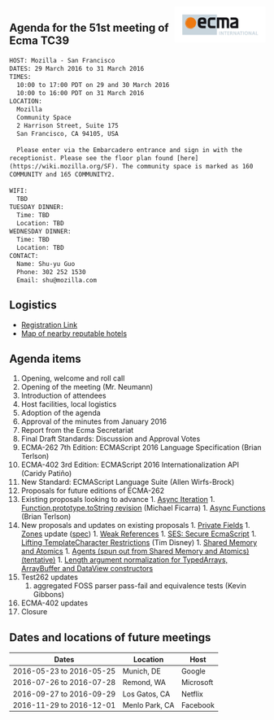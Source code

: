 <img src="../images/Ecma_RVB-003.jpg" align="right" height="70" alt="" />

## Agenda for the 51st meeting of Ecma TC39

    HOST: Mozilla - San Francisco
    DATES: 29 March 2016 to 31 March 2016
    TIMES:
      10:00 to 17:00 PDT on 29 and 30 March 2016
      10:00 to 16:00 PDT on 31 March 2016
    LOCATION:
      Mozilla
      Community Space
      2 Harrison Street, Suite 175
      San Francisco, CA 94105, USA

      Please enter via the Embarcadero entrance and sign in with the receptionist. Please see the floor plan found [here](https://wiki.mozilla.org/SF). The community space is marked as 160 COMMUNITY and 165 COMMUNITY2.

    WIFI:
      TBD
    TUESDAY DINNER:
      Time: TBD
      Location: TBD
    WEDNESDAY DINNER:
      Time: TBD
      Location: TBD
    CONTACT:
      Name: Shu-yu Guo
      Phone: 302 252 1530
      Email: shu@mozilla.com

## Logistics

- [Registration Link](https://ecma-international.doodle.com/poll/rtqf7p48aaenev92)
- [Map of nearby reputable hotels](https://www.google.com/maps/d/edit?mid=zTBi3gFW4n44.kXv6HNkpTRnE&usp=sharing)

## Agenda items

1. Opening, welcome and roll call
  1. Opening of the meeting (Mr. Neumann)
  1. Introduction of attendees
  1. Host facilities, local logistics
1. Adoption of the agenda
1. Approval of the minutes from January 2016
1. Report from the Ecma Secretariat
1. Final Draft Standards: Discussion and Approval Votes
  1. ECMA-262 7th Edition: ECMAScript 2016 Language Specification (Brian Terlson)
  1. ECMA-402 3rd Edition: ECMAScript 2016 Internationalization API (Caridy Patiño)
  1. New Standard: ECMAScript Language Suite (Allen Wirfs-Brock)
1. Proposals for future editions of ECMA-262
  1. Existing proposals looking to advance
    1. [Async Iteration](https://tc39.github.io/proposal-async-iteration/)
    1. [Function.prototype.toString revision](http://tc39.github.io/Function-prototype-toString-revision/) (Michael Ficarra)
    1. [Async Functions](https://tc39.github.io/ecmascript-asyncawait) (Brian Terlson)
  1. New proposals and updates on existing proposals
    1. [Private Fields](https://zenparsing.github.io/es-private-fields/)
    1. [Zones](https://github.com/domenic/zones) update ([spec](https://domenic.github.io/zones/))
    1. [Weak References](https://github.com/tc39/proposal-weakrefs)
    1. [SES: Secure EcmaScript](https://github.com/FUDCo/ses-realm)
    1. [Lifting TemplateCharacter Restrictions](https://github.com/disnet/template-literal-revision) (Tim Disney)
    1. [Shared Memory and Atomics](https://github.com/tc39/ecmascript_sharedmem)
    1. [Agents (spun out from Shared Memory and Atomics) (tentative)](https://axis-of-eval.org/shmem/agents-formatted.html)
    1. [Length argument normalization for TypedArrays, ArrayBuffer and DataView constructors](https://github.com/tc39/ecma262/pull/410#issuecomment-199472826)
1. Test262 updates
    1. aggregated FOSS parser pass-fail and equivalence tests (Kevin Gibbons)
1. ECMA-402 updates
1. Closure

## Dates and locations of future meetings

| Dates                    | Location          | Host       |
|--------------------------|-------------------|------------|
| 2016-05-23 to 2016-05-25 | Munich, DE        | Google     |
| 2016-07-26 to 2016-07-28 | Remond, WA        | Microsoft  |
| 2016-09-27 to 2016-09-29 | Los Gatos, CA     | Netflix    |
| 2016-11-29 to 2016-12-01 | Menlo Park, CA    | Facebook   |
